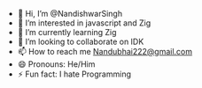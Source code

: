 - 👋 Hi, I’m @NandishwarSingh
- 👀 I’m interested in javascript and Zig
- 🌱 I’m currently learning Zig
- 💞️ I’m looking to collaborate on IDK
- 📫 How to reach me Nandubhai222@gmail.com 
- 😄 Pronouns: He/Him
- ⚡ Fun fact: I hate Programming 

<!---
NandishwarSingh/NandishwarSingh is a ✨ special ✨ repository because its `README.md` (this file) appears on your GitHub profile.
You can click the Preview link to take a look at your changes.
--->
